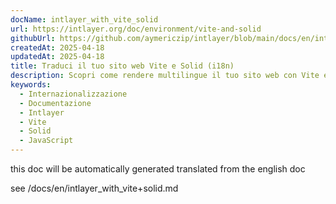 ```yaml
---
docName: intlayer_with_vite_solid
url: https://intlayer.org/doc/environment/vite-and-solid
githubUrl: https://github.com/aymericzip/intlayer/blob/main/docs/en/intlayer_with_vite+solid.md
createdAt: 2025-04-18
updatedAt: 2025-04-18
title: Traduci il tuo sito web Vite e Solid (i18n)
description: Scopri come rendere multilingue il tuo sito web con Vite e Solid. Segui la documentazione per internazionalizzarlo (i18n) e tradurlo.
keywords:
  - Internazionalizzazione
  - Documentazione
  - Intlayer
  - Vite
  - Solid
  - JavaScript
---
```


this doc will be automatically generated translated from the english doc

see /docs/en/intlayer_with_vite+solid.md
